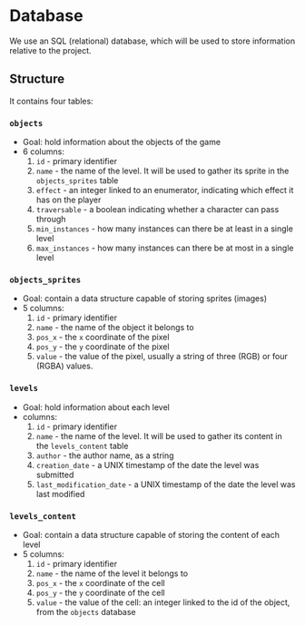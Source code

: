 # Database

We use an SQL (relational) database, which will be used to store information relative to the project.

## Structure

It contains four tables:


### ``objects``

- Goal: hold information about the objects of the game
- 6 columns:
  1. ``id`` - primary identifier
  2. ``name`` - the name of the level. It will be used to gather its sprite in the ``objects_sprites`` table
  3. ``effect`` - an integer linked to an enumerator, indicating which effect it has on the player
  4. ``traversable`` - a boolean indicating whether a character can pass through
  5. ``min_instances`` - how many instances can there be at least in a single level
  6. ``max_instances`` - how many instances can there be at most in a single level


### ``objects_sprites``

- Goal: contain a data structure capable of storing sprites (images)
- 5 columns:
  1. ``id`` - primary identifier
  2. ``name`` - the name of the object it belongs to
  3. ``pos_x`` - the `x` coordinate of the pixel
  4. ``pos_y`` - the `y` coordinate of the pixel
  5. ``value`` - the value of the pixel, usually a string of three (RGB) or four (RGBA) values.


### ``levels``

- Goal: hold information about each level
- columns:
  1. ``id`` - primary identifier
  2. ``name`` - the name of the level. It will be used to gather its content in the ``levels_content`` table
  3. ``author`` - the author name, as a string
  4. ``creation_date`` - a UNIX timestamp of the date the level was submitted
  5. ``last_modification_date`` - a UNIX timestamp of the date the level was last modified


### ``levels_content``

- Goal: contain a data structure capable of storing the content of each level
- 5 columns:
  1. ``id`` - primary identifier
  2. ``name`` - the name of the level it belongs to
  3. ``pos_x`` - the `x` coordinate of the cell
  4. ``pos_y`` - the `y` coordinate of the cell
  5. ``value`` - the value of the cell: an integer linked to the id of the object, from the ``objects`` database
